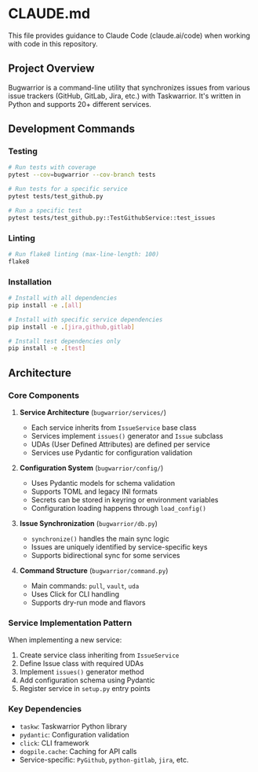 # CLAUDE.md

This file provides guidance to Claude Code (claude.ai/code) when working with code in this repository.

## Project Overview

Bugwarrior is a command-line utility that synchronizes issues from various issue trackers (GitHub, GitLab, Jira, etc.) with Taskwarrior. It's written in Python and supports 20+ different services.

## Development Commands

### Testing
```bash
# Run tests with coverage
pytest --cov=bugwarrior --cov-branch tests

# Run tests for a specific service
pytest tests/test_github.py

# Run a specific test
pytest tests/test_github.py::TestGithubService::test_issues
```

### Linting
```bash
# Run flake8 linting (max-line-length: 100)
flake8
```

### Installation
```bash
# Install with all dependencies
pip install -e .[all]

# Install with specific service dependencies
pip install -e .[jira,github,gitlab]

# Install test dependencies only
pip install -e .[test]
```

## Architecture

### Core Components

1. **Service Architecture** (`bugwarrior/services/`)
   - Each service inherits from `IssueService` base class
   - Services implement `issues()` generator and `Issue` subclass
   - UDAs (User Defined Attributes) are defined per service
   - Services use Pydantic for configuration validation

2. **Configuration System** (`bugwarrior/config/`)
   - Uses Pydantic models for schema validation
   - Supports TOML and legacy INI formats
   - Secrets can be stored in keyring or environment variables
   - Configuration loading happens through `load_config()`

3. **Issue Synchronization** (`bugwarrior/db.py`)
   - `synchronize()` handles the main sync logic
   - Issues are uniquely identified by service-specific keys
   - Supports bidirectional sync for some services

4. **Command Structure** (`bugwarrior/command.py`)
   - Main commands: `pull`, `vault`, `uda`
   - Uses Click for CLI handling
   - Supports dry-run mode and flavors

### Service Implementation Pattern

When implementing a new service:
1. Create service class inheriting from `IssueService`
2. Define Issue class with required UDAs
3. Implement `issues()` generator method
4. Add configuration schema using Pydantic
5. Register service in `setup.py` entry points

### Key Dependencies
- `taskw`: Taskwarrior Python library
- `pydantic`: Configuration validation
- `click`: CLI framework
- `dogpile.cache`: Caching for API calls
- Service-specific: `PyGithub`, `python-gitlab`, `jira`, etc.
